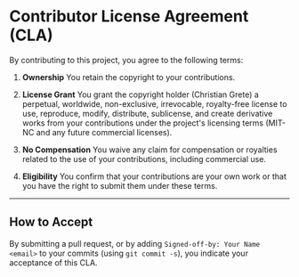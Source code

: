 # Contributor License Agreement (CLA)

By contributing to this project, you agree to the following terms:

1. **Ownership**
   You retain the copyright to your contributions.

2. **License Grant**
   You grant the copyright holder (Christian Grete) a perpetual, worldwide,
   non-exclusive, irrevocable, royalty-free license to use, reproduce, modify,
   distribute, sublicense, and create derivative works from your contributions
   under the project's licensing terms (MIT-NC and any future commercial licenses).

3. **No Compensation**
   You waive any claim for compensation or royalties related to the use of your
   contributions, including commercial use.

4. **Eligibility**
   You confirm that your contributions are your own work or that you have the
   right to submit them under these terms.

---

## How to Accept

By submitting a pull request, or by adding `Signed-off-by: Your Name <email>`
to your commits (using `git commit -s`), you indicate your acceptance of this CLA.
